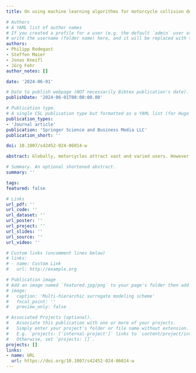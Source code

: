 ```yaml
---
title: On using machine learning algorithms for motorcycle collision detection

# Authors
# A YAML list of author names
# If you created a profile for a user (e.g. the default `admin` user at `content/authors/admin/`), 
# write the username (folder name) here, and it will be replaced with their full name and linked to their profile.
authors:
- Philipp Rodegast
- Steffen Maier
- Jonas Kneifl
- Jörg Fehr
author_notes: []

date: '2024-06-01'

# Date to publish webpage (NOT necessarily Bibtex publication's date).
publishDate: '2024-06-01T00:00:00.00'

# Publication type.
# A single CSL publication type but formatted as a YAML list (for Hugo requirements).
publication_types:
- 'Journal article'
publication: 'Springer Science and Business Media LLC'
publication_short: ''

doi: 10.1007/s42452-024-06014-w

abstract: Globally, motorcycles attract vast and varied users. However, since the rate of severe injury and fatality in motorcycle accidents far exceeds that of passenger car accidents, efforts have been directed towards increasing passive safety systems. Impact simulations show that the risk of severe injury or death in the event of a motorcycle-to-car impact can be greatly reduced if the motorcycle is equipped with passive safety measures such as airbags and seat belts. For the passive safety systems to be activated, a collision must be detected within milliseconds for a wide variety of impact configurations, but under no circumstances may it be falsely triggered. For the challenge of reliably detecting impending collisions, this paper presents an investigation towards the applicability of machine learning algorithms. First, a series of simulations of accidents and driving operation is introduced to collect data to train machine learning classification models. Their performance is henceforth assessed and compared via multiple representative and application-oriented criteria.

# Summary. An optional shortened abstract.
summary: ''

tags:
featured: false

# Links
url_pdf: ''
url_code: ''
url_dataset: ''
url_poster: ''
url_project: ''
url_slides: ''
url_source: ''
url_video: ''

# Custom links (uncomment lines below)
# links:
# - name: Custom Link
#   url: http://example.org

# Publication image
# Add an image named `featured.jpg/png` to your page's folder then add a caption below.
# image:
#   caption: 'Multi-hierarchic surrogate modeling scheme'
#   focal_point: ''
#   preview_only: false

# Associated Projects (optional).
#   Associate this publication with one or more of your projects.
#   Simply enter your project's folder or file name without extension.
#   E.g. `projects: ['internal-project']` links to `content/project/internal-project/index.md`.
#   Otherwise, set `projects: []`.
projects: []
links:
- name: URL
  url: https://doi.org/10.1007/s42452-024-06014-w
---
```


